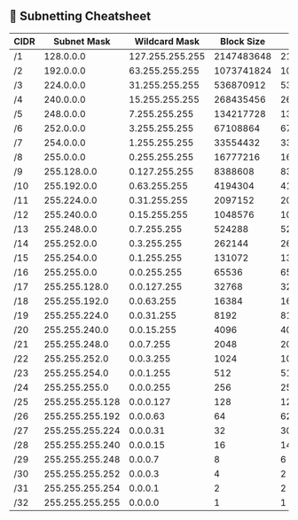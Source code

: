 ## 🧠 Subnetting Cheatsheet

| CIDR | Subnet Mask     | Wildcard Mask   | Block Size | Hosts      |
| ---- | --------------- | --------------- | ---------- | ---------- |
| /1   | 128.0.0.0       | 127.255.255.255 | 2147483648 | 2147483646 |
| /2   | 192.0.0.0       | 63.255.255.255  | 1073741824 | 1073741822 |
| /3   | 224.0.0.0       | 31.255.255.255  | 536870912  | 536870910  |
| /4   | 240.0.0.0       | 15.255.255.255  | 268435456  | 268435454  |
| /5   | 248.0.0.0       | 7.255.255.255   | 134217728  | 134217726  |
| /6   | 252.0.0.0       | 3.255.255.255   | 67108864   | 67108862   |
| /7   | 254.0.0.0       | 1.255.255.255   | 33554432   | 33554430   |
| /8   | 255.0.0.0       | 0.255.255.255   | 16777216   | 16777214   |
| /9   | 255.128.0.0     | 0.127.255.255   | 8388608    | 8388606    |
| /10  | 255.192.0.0     | 0.63.255.255    | 4194304    | 4194302    |
| /11  | 255.224.0.0     | 0.31.255.255    | 2097152    | 2097150    |
| /12  | 255.240.0.0     | 0.15.255.255    | 1048576    | 1048574    |
| /13  | 255.248.0.0     | 0.7.255.255     | 524288     | 524286     |
| /14  | 255.252.0.0     | 0.3.255.255     | 262144     | 262142     |
| /15  | 255.254.0.0     | 0.1.255.255     | 131072     | 131070     |
| /16  | 255.255.0.0     | 0.0.255.255     | 65536      | 65534      |
| /17  | 255.255.128.0   | 0.0.127.255     | 32768      | 32766      |
| /18  | 255.255.192.0   | 0.0.63.255      | 16384      | 16382      |
| /19  | 255.255.224.0   | 0.0.31.255      | 8192       | 8190       |
| /20  | 255.255.240.0   | 0.0.15.255      | 4096       | 4094       |
| /21  | 255.255.248.0   | 0.0.7.255       | 2048       | 2046       |
| /22  | 255.255.252.0   | 0.0.3.255       | 1024       | 1022       |
| /23  | 255.255.254.0   | 0.0.1.255       | 512        | 510        |
| /24  | 255.255.255.0   | 0.0.0.255       | 256        | 254        |
| /25  | 255.255.255.128 | 0.0.0.127       | 128        | 126        |
| /26  | 255.255.255.192 | 0.0.0.63        | 64         | 62         |
| /27  | 255.255.255.224 | 0.0.0.31        | 32         | 30         |
| /28  | 255.255.255.240 | 0.0.0.15        | 16         | 14         |
| /29  | 255.255.255.248 | 0.0.0.7         | 8          | 6          |
| /30  | 255.255.255.252 | 0.0.0.3         | 4          | 2          |
| /31  | 255.255.255.254 | 0.0.0.1         | 2          | 2          |
| /32  | 255.255.255.255 | 0.0.0.0         | 1          | 1          |
